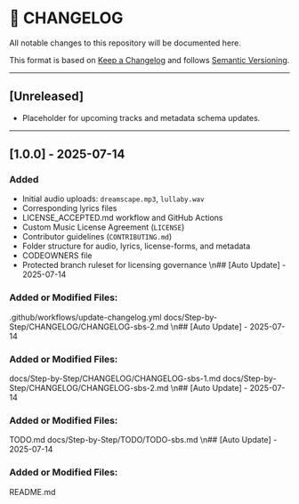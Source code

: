 # 📜 CHANGELOG

All notable changes to this repository will be documented here.

This format is based on [Keep a Changelog](https://keepachangelog.com/en/1.0.0/) and follows [Semantic Versioning](https://semver.org/spec/v2.0.0.html).

---

## [Unreleased]
- Placeholder for upcoming tracks and metadata schema updates.

---

## [1.0.0] - 2025-07-14
### Added
- Initial audio uploads: `dreamscape.mp3`, `lullaby.wav`
- Corresponding lyrics files
- LICENSE_ACCEPTED.md workflow and GitHub Actions
- Custom Music License Agreement (`LICENSE`)
- Contributor guidelines (`CONTRIBUTING.md`)
- Folder structure for audio, lyrics, license-forms, and metadata
- CODEOWNERS file
- Protected branch ruleset for licensing governance
\n## [Auto Update] - 2025-07-14
### Added or Modified Files:
.github/workflows/update-changelog.yml
docs/Step-by-Step/CHANGELOG/CHANGELOG-sbs-2.md
\n## [Auto Update] - 2025-07-14
### Added or Modified Files:
docs/Step-by-Step/CHANGELOG/CHANGELOG-sbs-1.md
docs/Step-by-Step/CHANGELOG/CHANGELOG-sbs-2.md
\n## [Auto Update] - 2025-07-14
### Added or Modified Files:
TODO.md
docs/Step-by-Step/TODO/TODO-sbs.md
\n## [Auto Update] - 2025-07-14
### Added or Modified Files:
README.md
